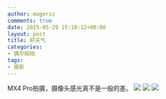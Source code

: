 ```yaml
---
author: mageric
comments: true
date: 2015-05-29 15:10:12+00:00
layout: post
title: 好天气
categories:
- 偶尔拍拍
tags:
- 摄影
---
```

MX4 Pro拍摄，摄像头感光真不是一般的差。
![](http://7xvk1t.com1.z0.glb.clouddn.com/image/photos/P50529-112448-001.jpg)
![](http://7xvk1t.com1.z0.glb.clouddn.com/image/photos/P50529-190500-001.jpg)
![](http://7xvk1t.com1.z0.glb.clouddn.com/image/photos/P50529-190652-001.jpg)
